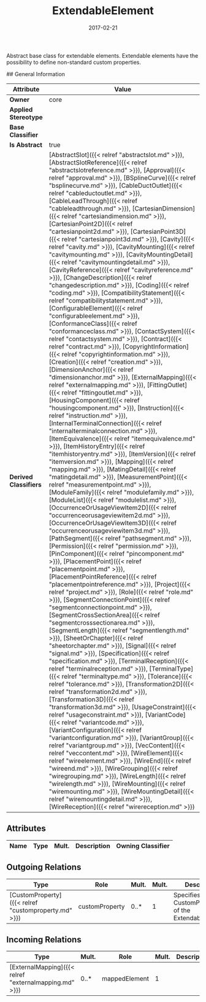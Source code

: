﻿---
title: ExtendableElement
toc: false
type: specs
date: "2017-02-21"
draft: false
specification: VEC
version: 1.1.3
documentType: "Recommendation"
elementType: Class
classes:
  - ExtendableElement
menu_name: vec-1.1.3
---
<p>Abstract base class for extendable elements. Extendable elements have the possibility to define non-standard custom properties.  </p>
## General Information

| Attribute               | Value |
|-------------------------|-------|
| **Owner**               | core |
| **Applied Stereotype**  |   |
| **Base Classifier**     |   |
| **Is Abstract**         | true |
| **Derived Classifiers** | [AbstractSlot]({{< relref "abstractslot.md" >}}), [AbstractSlotReference]({{< relref "abstractslotreference.md" >}}), [Approval]({{< relref "approval.md" >}}), [BSplineCurve]({{< relref "bsplinecurve.md" >}}), [CableDuctOutlet]({{< relref "cableductoutlet.md" >}}), [CableLeadThrough]({{< relref "cableleadthrough.md" >}}), [CartesianDimension]({{< relref "cartesiandimension.md" >}}), [CartesianPoint2D]({{< relref "cartesianpoint2d.md" >}}), [CartesianPoint3D]({{< relref "cartesianpoint3d.md" >}}), [Cavity]({{< relref "cavity.md" >}}), [CavityMounting]({{< relref "cavitymounting.md" >}}), [CavityMountingDetail]({{< relref "cavitymountingdetail.md" >}}), [CavityReference]({{< relref "cavityreference.md" >}}), [ChangeDescription]({{< relref "changedescription.md" >}}), [Coding]({{< relref "coding.md" >}}), [CompatibilityStatement]({{< relref "compatibilitystatement.md" >}}), [ConfigurableElement]({{< relref "configurableelement.md" >}}), [ConformanceClass]({{< relref "conformanceclass.md" >}}), [ContactSystem]({{< relref "contactsystem.md" >}}), [Contract]({{< relref "contract.md" >}}), [CopyrightInformation]({{< relref "copyrightinformation.md" >}}), [Creation]({{< relref "creation.md" >}}), [DimensionAnchor]({{< relref "dimensionanchor.md" >}}), [ExternalMapping]({{< relref "externalmapping.md" >}}), [FittingOutlet]({{< relref "fittingoutlet.md" >}}), [HousingComponent]({{< relref "housingcomponent.md" >}}), [Instruction]({{< relref "instruction.md" >}}), [InternalTerminalConnection]({{< relref "internalterminalconnection.md" >}}), [ItemEquivalence]({{< relref "itemequivalence.md" >}}), [ItemHistoryEntry]({{< relref "itemhistoryentry.md" >}}), [ItemVersion]({{< relref "itemversion.md" >}}), [Mapping]({{< relref "mapping.md" >}}), [MatingDetail]({{< relref "matingdetail.md" >}}), [MeasurementPoint]({{< relref "measurementpoint.md" >}}), [ModuleFamily]({{< relref "modulefamily.md" >}}), [ModuleList]({{< relref "modulelist.md" >}}), [OccurrenceOrUsageViewItem2D]({{< relref "occurrenceorusageviewitem2d.md" >}}), [OccurrenceOrUsageViewItem3D]({{< relref "occurrenceorusageviewitem3d.md" >}}), [PathSegment]({{< relref "pathsegment.md" >}}), [Permission]({{< relref "permission.md" >}}), [PinComponent]({{< relref "pincomponent.md" >}}), [PlacementPoint]({{< relref "placementpoint.md" >}}), [PlacementPointReference]({{< relref "placementpointreference.md" >}}), [Project]({{< relref "project.md" >}}), [Role]({{< relref "role.md" >}}), [SegmentConnectionPoint]({{< relref "segmentconnectionpoint.md" >}}), [SegmentCrossSectionArea]({{< relref "segmentcrosssectionarea.md" >}}), [SegmentLength]({{< relref "segmentlength.md" >}}), [SheetOrChapter]({{< relref "sheetorchapter.md" >}}), [Signal]({{< relref "signal.md" >}}), [Specification]({{< relref "specification.md" >}}), [TerminalReception]({{< relref "terminalreception.md" >}}), [TerminalType]({{< relref "terminaltype.md" >}}), [Tolerance]({{< relref "tolerance.md" >}}), [Transformation2D]({{< relref "transformation2d.md" >}}), [Transformation3D]({{< relref "transformation3d.md" >}}), [UsageConstraint]({{< relref "usageconstraint.md" >}}), [VariantCode]({{< relref "variantcode.md" >}}), [VariantConfiguration]({{< relref "variantconfiguration.md" >}}), [VariantGroup]({{< relref "variantgroup.md" >}}), [VecContent]({{< relref "veccontent.md" >}}), [WireElement]({{< relref "wireelement.md" >}}), [WireEnd]({{< relref "wireend.md" >}}), [WireGrouping]({{< relref "wiregrouping.md" >}}), [WireLength]({{< relref "wirelength.md" >}}), [WireMounting]({{< relref "wiremounting.md" >}}), [WireMountingDetail]({{< relref "wiremountingdetail.md" >}}), [WireReception]({{< relref "wirereception.md" >}}) |

## Attributes
|  Name  |  Type  |  Mult.  |  Description  |  Owning Classifier  |
|--------|--------|---------|---------------|--------------|

## Outgoing Relations
|    Type  |   Role   |   Mult.   |   Mult.   |   Description   |
|----------|----------|-----------|-----------|-----------------|
| [CustomProperty]({{< relref "customproperty.md" >}}) | customProperty | 0..* | 1 | Specifies the CustomProperties of the ExtendableElement. |
##  Incoming Relations
|    Type  |   Mult.  |   Role    |   Mult.   |   Description  |
|----------|----------|-----------|-----------|----------------|
| [ExternalMapping]({{< relref "externalmapping.md" >}}) | 0..* | mappedElement | 1 |  |
